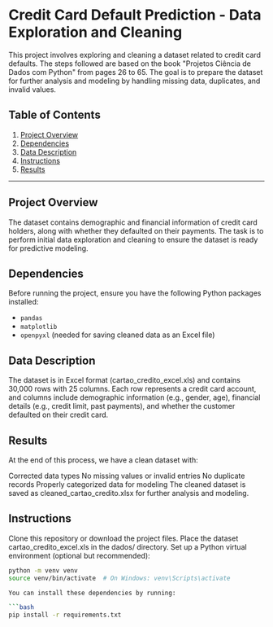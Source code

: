 # Credit Card Default Prediction - Data Exploration and Cleaning

This project involves exploring and cleaning a dataset related to credit card defaults. The steps followed are based on the book "Projetos Ciência de Dados com Python" from pages 26 to 65. The goal is to prepare the dataset for further analysis and modeling by handling missing data, duplicates, and invalid values.

## Table of Contents
1. [Project Overview](#project-overview)
2. [Dependencies](#dependencies)
3. [Data Description](#data-description)
4. [Instructions](#instructions)
5. [Results](#results)

---

## Project Overview

The dataset contains demographic and financial information of credit card holders, along with whether they defaulted on their payments. The task is to perform initial data exploration and cleaning to ensure the dataset is ready for predictive modeling.

## Dependencies

Before running the project, ensure you have the following Python packages installed:

- `pandas`
- `matplotlib`
- `openpyxl` (needed for saving cleaned data as an Excel file)

## Data Description
The dataset is in Excel format (cartao_credito_excel.xls) and contains 30,000 rows with 25 columns. Each row represents a credit card account, and columns include demographic information (e.g., gender, age), financial details (e.g., credit limit, past payments), and whether the customer defaulted on their credit card.

## Results
At the end of this process, we have a clean dataset with:

Corrected data types
No missing values or invalid entries
No duplicate records
Properly categorized data for modeling
The cleaned dataset is saved as cleaned_cartao_credito.xlsx for further analysis and modeling.

## Instructions
Clone this repository or download the project files.
Place the dataset cartao_credito_excel.xls in the dados/ directory.
Set up a Python virtual environment (optional but recommended):
```bash
python -m venv venv
source venv/bin/activate  # On Windows: venv\Scripts\activate

You can install these dependencies by running:

```bash
pip install -r requirements.txt





